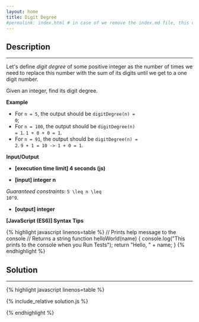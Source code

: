```yaml
---
layout: home
title: Digit Degree
#permalink: index.html # in case of we remove the index.md file, this doc will be the index page
---
```


<div class="row">
<div class="columnStmt" markdown="1">

## Description
------

Let's define *digit degree* of some positive integer as the number of times we need to replace this number with the sum of its digits until we get to a one digit number.

Given an integer, find its digit degree.

**Example**

* For <code>n = 5</code>, the output should be
<code>digitDegree(n) = 0</code>;
* For <code>n = 100</code>, the output should be
<code>digitDegree(n) = 1</code>.
<code>1 + 0 + 0 = 1</code>.
* For <code>n = 91</code>, the output should be
<code>digitDegree(n) = 2</code>.
<code>9 + 1 = 10 -> 1 + 0 = 1</code>.

**Input/Output**

* **[execution time limit] 4 seconds (js)**

* **[input] integer n**

*Guaranteed constraints*:
<code type='math/tex'>5 \leq n \leq 10^9</code>.

* **[output] integer**


**[JavaScript (ES6)] Syntax Tips**

{% highlight javascript linenos=table %}
// Prints help message to the console
// Returns a string
function helloWorld(name) {
    console.log("This prints to the console when you Run Tests");
    return "Hello, " + name;
}
{% endhighlight %}

</div>
<div class="columnSol" markdown="1">

## Solution
------

{% highlight javascript linenos=table %}

{% include_relative solution.js %}

{% endhighlight %}

</div>
</div>